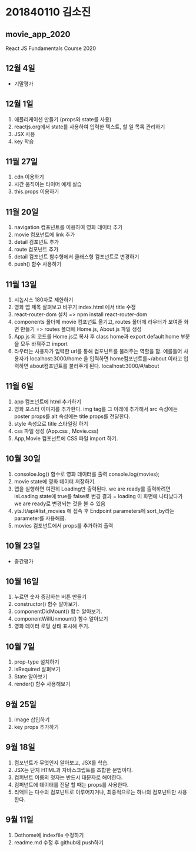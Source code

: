 # 201840110 김소진
## movie_app_2020
React JS Fundamentals Course 2020

## 12월 4일 

- 기말평가

## 12월 1일

1. 애플리케이션 만들기 (props와 state를 사용)
2. reactjs.org에서 state를 사용하여 입력한 텍스트, 할 일 목록 관리하기
3. JSX 사용
4. key 학습


## 11월 27일 
1. cdn 이용하기
2. 시간 움직이는 타이머 예제 실습
3. this.props 이용하기


## 11월 20일 
1. navigation 컴포넌트를 이용하여 영화 데이터 추가
2. movie 컴포넌트에 link 추가
3. detail 컴포넌트 추가
4. route 컴포넌트 추가
5. detail 컴포넌트 함수형에서 클래스형 컴포넌트로 변경하기
6. push() 함수 사용하기

## 11월 13일 
1. 시놉시스 180자로 제한하기
2. 영화 앱 제목 살펴보고 바꾸기
index.html 에서 title 수정
3. react-router-dom 설치 => npm install react-router-dom
4. components 폴더에 movie 컴포넌트 옮기고, routes 폴더에 라우터가 보여줄 화면 만들기 => routes 폴더에 Home.js, About.js 파일 생성
5. App.js 의 코드를 Home.js로 복사 후 class home과 export default home 부분을 모두 바꿔주고 import
6. 라우터는 사용자가 입력한 url를 통해 컴포넌트를 불러주는 역할을 함.
예를들어 사용자가 localhost:3000/home 을 입력하면 home컴포넌트를~/about 이라고 입력하면 about컴포넌트를 불러주게 된다.
localhost:3000/#/about

## 11월 6일
1. app 컴포넌트에 html 추가하기
2. 영화 포스터 이미지를 추가한다. img tag를 그 아래에 추가해서
src 속성에는 poster props를 alt 속성에는 title props를 전달한다.
3. style 속성으로 title 스타일링 하기
6. css 파일 생성 (App.css , Movie.css)
7. App,Movie 컴포넌트에 CSS 파일 import 하기.

## 10월 30일

1. consoloe.log() 함수로 영화 데이터를 출력
console.log(movies);
2. movie state에 영화 데이터 저장하기.
3. 앱을 실행하면 여전히 Loading만 출력된다.
we are ready를 출력하려면 isLoading state에 true를 false로 변경
결과 = loading 이 화면에 나타났다가 we are ready로 변경되는 것을 볼 수 있음
4. yts.lt/api#list_movies 에 접속 후 Endpoint parameters에 sort_by라는 parameter를 사용해봄.
5. movies 컴포넌트에서 props를 추가하여 출력

## 10월 23일
- 중간평가

## 10월 16일 

1. 누르면 숫자 증감하는 버튼 만들기
2. constructor() 함수 알아보기. 
3. componentDidMount() 함수 알아보기. 
4. componentWillUnmount() 함수 알아보기
5. 영화 데이터 로딩 상태 표시해 주기.

## 10월 7일

1. prop-type 설치하기
2. isRequired 살펴보기
3. State 알아보기
4. render() 함수 사용해보기

## 9월 25일
1. image 삽입하기
2. key props 추가하기

## 9월 18일
1. 컴포넌트가 무엇인지 알아보고, JSX를 학습.
2. JSX는 단지 HTML과 자바스크립트를 조합한 문법이다.
3. 컴퍼넌트 이름의 첫자는 반드시 대문자로 해야한다.
4. 컴퍼넌트에 데이터를 전달 할 때는 props를 사용한다.
6. 리액트는 다수의 컴포넌트로 이루어지거나, 최종적으로는 하나의 컴포넌트만 사용한다.

## 9월 11일
1. Dothome에 indexfile 수정하기
2. readme.md 수정 후 github에 push하기